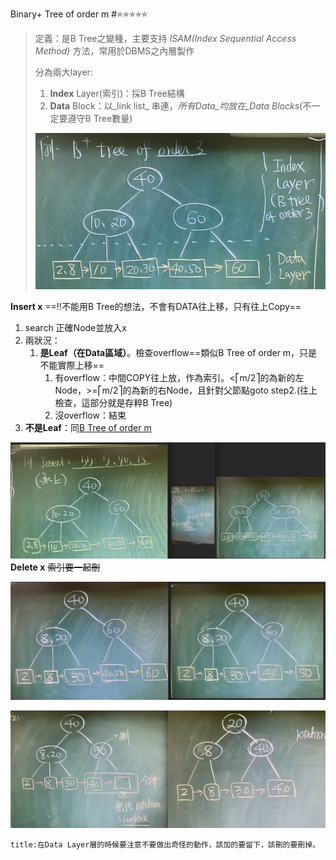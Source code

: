 Binary+ Tree of order m #⭐️⭐️⭐️⭐️⭐️

> 定義：是B Tree之變種，主要支持 _ISAM(Index Sequential Access Method)_ 方法，常用於DBMS之內層製作
>
> 分為兩大layer:
>
> 1. **Index** Layer(索引)：採B Tree結構
> 2. **Data** Block：以_link list_ 串連，_所有Data_均放在_Data Blocks_(不一定要遵守B Tree數量)
>
> ![400](../img/截圖%202022-10-14%20下午8.19.32.jpg)

**Insert x**
==!!不能用B Tree的想法，不會有DATA往上移，只有往上Copy==

1. search 正確Node並放入x
2. 兩狀況：
   1. **是Leaf（在Data區域）**。檢查overflow==類似B Tree of order m，只是不能實際上移==
      1. 有overflow：中間COPY往上放，作為索引。<⎡m/2⎤的為新的左Node，>=⎡m/2⎤的為新的右Node，且針對父節點goto step2.(往上檢查，這部分就是存粹B Tree)
      2. 沒overflow：結束
3. **不是Leaf**：同[B Tree of order m](CH9%20Advanced%20Tree.md##Binary%20Tree%20of%20order%20m)

![](../img/截圖%202022-10-14%20下午8.39.08.jpg)
**Delete x** ~~索引要一起刪~~

![](../img/截圖%202022-10-14%20下午8.47.12.jpg)

![](../img/截圖%202022-10-14%20下午8.47.30.jpg)

```ad-attention
title:在Data Layer層的時候要注意不要做出奇怪的動作，該加的要留下，該刪的要刪掉。
```
